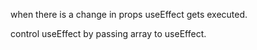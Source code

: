 when there is a change in props useEffect gets executed.

control useEffect by passing array to useEffect.  
